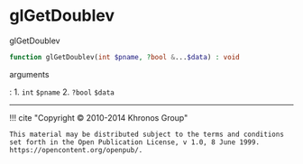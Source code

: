 # glGetDoublev
glGetDoublev

```php
function glGetDoublev(int $pname, ?bool &...$data) : void
```

arguments

:    1. `int` `$pname` 
    2. `?bool` `$data` 

---
     

!!! cite "Copyright © 2010-2014 Khronos Group"

    This material may be distributed subject to the terms and conditions set forth in the Open Publication License, v 1.0, 8 June 1999. https://opencontent.org/openpub/.